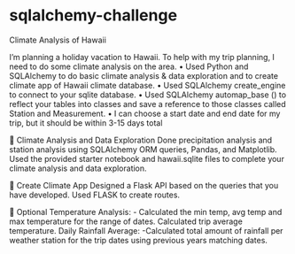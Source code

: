 # sqlalchemy-challenge


Climate Analysis of Hawaii

I’m planning a holiday vacation to Hawaii. To help with my trip planning, I need to do some climate analysis on the area.
•	Used Python and SQLAlchemy to do basic climate analysis & data exploration and to create climate app of Hawaii climate database.
•	Used SQLAlchemy create_engine to connect to your sqlite database.
•	Used SQLAlchemy automap_base () to reflect your tables into classes and save a reference to those classes called Station and Measurement.
•	I can choose a start date and end date for my trip, but it should be within 3-15 days total


	Climate Analysis and Data Exploration
Done precipitation analysis and station analysis using SQLAlchemy ORM queries, Pandas, and Matplotlib. Used the provided starter notebook and hawaii.sqlite files to complete your climate analysis and data exploration.


	Create Climate App
Designed a Flask API based on the queries that you have developed. Used FLASK to create routes.


	Optional
Temperature Analysis: - Calculated the min temp, avg temp and max temperature for the range of dates. Calculated trip average temperature.
Daily Rainfall Average: -Calculated total amount of rainfall per weather station for the trip dates using previous years matching dates.

